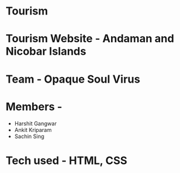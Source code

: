 # Tourism

# Tourism Website - Andaman and Nicobar Islands
# Team - Opaque Soul Virus
# Members - 
 - Harshit Gangwar 
 - Ankit Kriparam
 - Sachin Sing
# Tech used - HTML, CSS
